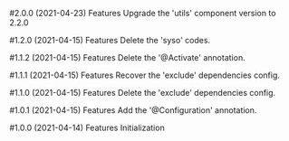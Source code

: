 #2.0.0 (2021-04-23)
Features
Upgrade the 'utils' component version to 2.2.0

#1.2.0 (2021-04-15)
Features
Delete the 'syso' codes.

#1.1.2 (2021-04-15)
Features
Delete the '@Activate' annotation.

#1.1.1 (2021-04-15)
Features
Recover the 'exclude' dependencies config.

#1.1.0 (2021-04-15)
Features
Delete the 'exclude' dependencies config.

#1.0.1 (2021-04-15)
Features
Add the '@Configuration' annotation.

#1.0.0 (2021-04-14)
Features
Initialization